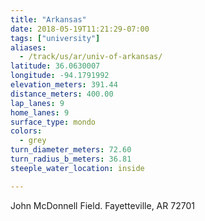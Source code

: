 ```yaml
---
title: "Arkansas"
date: 2018-05-19T11:21:29-07:00
tags: ["university"]
aliases:
  - /track/us/ar/univ-of-arkansas/
latitude: 36.0630007
longitude: -94.1791992
elevation_meters: 391.44
distance_meters: 400.00
lap_lanes: 9
home_lanes: 9
surface_type: mondo
colors: 
  - grey
turn_diameter_meters: 72.60
turn_radius_b_meters: 36.81
steeple_water_location: inside

---
```

John McDonnell Field. Fayetteville, AR 72701
<!--more-->
